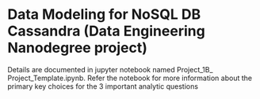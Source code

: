 # Data Modeling for NoSQL DB Cassandra (Data Engineering Nanodegree project)

Details are documented in jupyter notebook named Project_1B_ Project_Template.ipynb. Refer the notebook for more information about the primary key choices for the 3 important analytic questions    